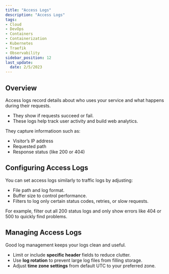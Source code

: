 ```yaml
---
title: "Access Logs"
description: "Access Logs"
tags: 
- Cloud
- DevOps
- Containers
- Containerization
- Kubernetes
- Traefik
- Observability
sidebar_position: 12
last_update:
  date: 2/5/2023
---
```



## Overview

Access logs record details about who uses your service and what happens during their requests.

- They show if requests succeed or fail.
- These logs help track user activity and build web analytics.

They capture informatioon such as:

- Visitor’s IP address
- Requested path
- Response status (like 200 or 404)


## Configuring Access Logs

You can set access logs similarly to traffic logs by adjusting:

- File path and log format.
- Buffer size to control performance.
- Filters to log only certain status codes, retries, or slow requests.

For example, filter out all 200 status logs and only show errors like 404 or 500 to quickly find problems.

## Managing Access Logs

Good log management keeps your logs clean and useful.

- Limit or include **specific header** fields to reduce clutter.
- Use **log rotation** to prevent large log files from filling storage.
- Adjust **time zone settings** from default UTC to your preferred zone.
